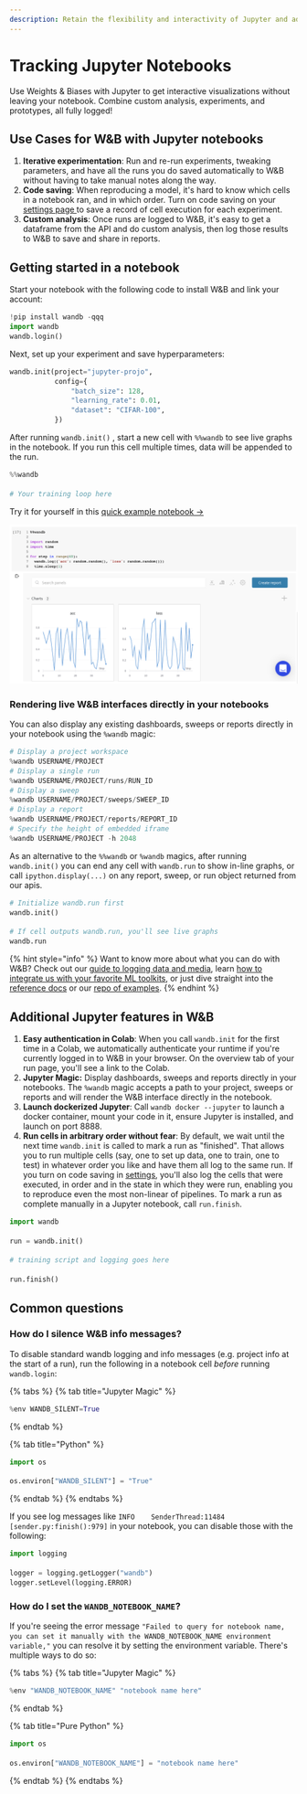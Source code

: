 ```yaml
---
description: Retain the flexibility and interactivity of Jupyter and add robust logging.
---
```


# Tracking Jupyter Notebooks

Use Weights & Biases with Jupyter to get interactive visualizations without leaving your notebook. Combine custom analysis, experiments, and prototypes, all fully logged!

## **Use Cases for W\&B with Jupyter notebooks**

1. **Iterative experimentation**: Run and re-run experiments, tweaking parameters, and have all the runs you do saved automatically to W\&B without having to take manual notes along the way.
2. **Code saving**: When reproducing a model, it's hard to know which cells in a notebook ran, and in which order. Turn on code saving on your [settings page ](https://app.wandb.ai/settings)to save a record of cell execution for each experiment.
3. **Custom analysis**: Once runs are logged to W\&B, it's easy to get a dataframe from the API and do custom analysis, then log those results to W\&B to save and share in reports.

## Getting started in a notebook

Start your notebook with the following code to install W\&B and link your account:

```python
!pip install wandb -qqq
import wandb
wandb.login()
```

Next, set up your experiment and save hyperparameters:

```python
wandb.init(project="jupyter-projo",
           config={
               "batch_size": 128,
               "learning_rate": 0.01,
               "dataset": "CIFAR-100",
           })
```

After running `wandb.init()` , start a new cell with `%%wandb` to see live graphs in the notebook. If you run this cell multiple times, data will be appended to the run.

```python
%%wandb

# Your training loop here
```

Try it for yourself in this [quick example notebook →](http://wandb.me/jupyter-interact-colab)

![](../../.gitbook/assets/jupyter-widget.png)

### Rendering live W\&B interfaces directly in your notebooks

You can also display any existing dashboards, sweeps or reports directly in your notebook using the `%wandb` magic:

```python
# Display a project workspace
%wandb USERNAME/PROJECT
# Display a single run
%wandb USERNAME/PROJECT/runs/RUN_ID
# Display a sweep
%wandb USERNAME/PROJECT/sweeps/SWEEP_ID
# Display a report
%wandb USERNAME/PROJECT/reports/REPORT_ID
# Specify the height of embedded iframe
%wandb USERNAME/PROJECT -h 2048
```

As an alternative to the `%%wandb` or `%wandb` magics, after running `wandb.init()` you can end any cell with `wandb.run` to show in-line graphs, or call `ipython.display(...)` on any report, sweep, or run object returned from our apis.

```python
# Initialize wandb.run first
wandb.init()

# If cell outputs wandb.run, you'll see live graphs
wandb.run
```

{% hint style="info" %}
Want to know more about what you can do with W\&B? Check out our [guide to logging data and media](log/), learn [how to integrate us with your favorite ML toolkits](../integrations/), or just dive straight into the [reference docs](../../ref/python/) or our [repo of examples](https://github.com/wandb/examples).
{% endhint %}

## Additional Jupyter features in W\&B

1. **Easy authentication in Colab**: When you call `wandb.init` for the first time in a Colab, we automatically authenticate your runtime if you're currently logged in to W\&B in your browser. On the overview tab of your run page, you'll see a link to the Colab.
2. **Jupyter Magic:** Display dashboards, sweeps and reports directly in your notebooks.  The `%wandb` magic accepts a path to your project, sweeps or reports and will render the W\&B interface directly in the notebook.
3. **Launch dockerized Jupyter**: Call `wandb docker --jupyter` to launch a docker container, mount your code in it, ensure Jupyter is installed, and launch on port 8888.
4. **Run cells in arbitrary order without fear**: By default, we wait until the next time `wandb.init` is called to mark a run as "finished". That allows you to run multiple cells (say, one to set up data, one to train, one to test) in whatever order you like and have them all log to the same run. If you turn on code saving in [settings](https://app.wandb.ai/settings), you'll also log the cells that were executed, in order and in the state in which they were run, enabling you to reproduce even the most non-linear of pipelines. To mark a run as complete manually in a Jupyter notebook, call `run.finish`.

```python
import wandb

run = wandb.init()

# training script and logging goes here

run.finish()
```

## Common questions

### How do I silence W\&B info messages?

To disable standard wandb logging and info messages (e.g. project info at the start of a run), run the following in a notebook cell _before_ running `wandb.login`:

{% tabs %}
{% tab title="Jupyter Magic" %}
```python
%env WANDB_SILENT=True
```
{% endtab %}

{% tab title="Python" %}
```python
import os

os.environ["WANDB_SILENT"] = "True"
```
{% endtab %}
{% endtabs %}

If you see log messages like `INFO    SenderThread:11484 [sender.py:finish():979]`  in your notebook, you can disable those with the following:

```python
import logging

logger = logging.getLogger("wandb")
logger.setLevel(logging.ERROR)
```

### How do I set the `WANDB_NOTEBOOK_NAME`?

If you're seeing the error message `"Failed to query for notebook name, you can set it manually with the WANDB_NOTEBOOK_NAME environment variable,"` you can resolve it by setting the environment variable. There's multiple ways to do so:

{% tabs %}
{% tab title="Jupyter Magic" %}
```python
%env "WANDB_NOTEBOOK_NAME" "notebook name here"
```
{% endtab %}

{% tab title="Pure Python" %}
```python
import os

os.environ["WANDB_NOTEBOOK_NAME"] = "notebook name here"
```
{% endtab %}
{% endtabs %}
